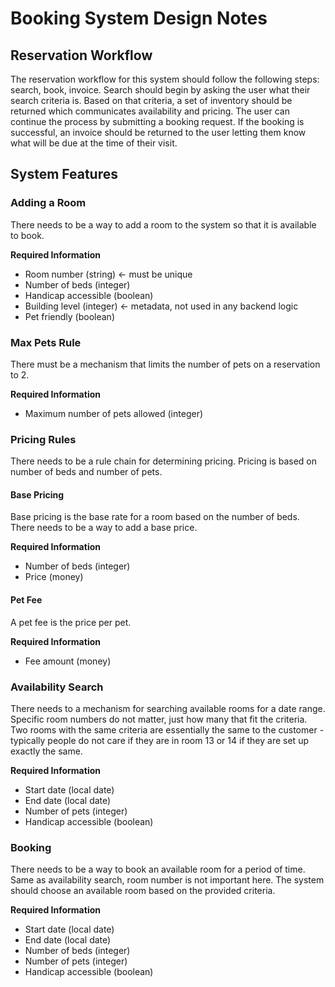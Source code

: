 # Booking System Design Notes

## Reservation Workflow

The reservation workflow for this system should follow the following steps: search, book, invoice. Search should begin by asking the user what their search criteria is. Based on that criteria, a set of inventory should be returned which communicates availability and pricing. The user can continue the process by submitting a booking request. If the booking is successful, an invoice should be returned to the user letting them know what will be due at the time of their visit.

## System Features

### Adding a Room

There needs to be a way to add a room to the system so that it is available to book.

**Required Information**

* Room number (string) <- must be unique
* Number of beds (integer)
* Handicap accessible (boolean)
* Building level (integer) <- metadata, not used in any backend logic
* Pet friendly (boolean)

### Max Pets Rule

There must be a mechanism that limits the number of pets on a reservation to 2.

**Required Information**

* Maximum number of pets allowed (integer)

### Pricing Rules

There needs to be a rule chain for determining pricing. Pricing is based on number of beds and number of pets.

#### Base Pricing

Base pricing is the base rate for a room based on the number of beds. There needs to be a way to add a base price.

**Required Information**

* Number of beds (integer)
* Price (money)

#### Pet Fee

A pet fee is the price per pet.

**Required Information**

* Fee amount (money)

### Availability Search

There needs to a mechanism for searching available rooms for a date range. Specific room numbers do not matter, just how many that fit the criteria. Two rooms with the same criteria are essentially the same to the customer - typically people do not care if they are in room 13 or 14 if they are set up exactly the same.

**Required Information**

* Start date (local date)
* End date (local date)
* Number of pets (integer)
* Handicap accessible (boolean)

### Booking

There needs to be a way to book an available room for a period of time. Same as availability search, room number is not important here. The system should choose an available room based on the provided criteria.

**Required Information**

* Start date (local date)
* End date (local date)
* Number of beds (integer)
* Number of pets (integer)
* Handicap accessible (boolean)